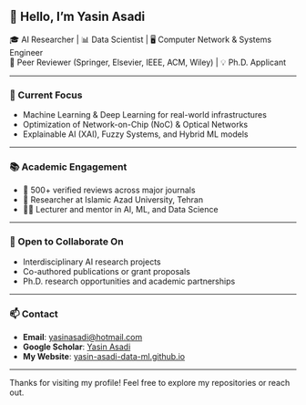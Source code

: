 ## 👋 Hello, I’m Yasin Asadi 

🎓 AI Researcher | 📊 Data Scientist | 🖥️ Computer Network & Systems Engineer  
🔬 Peer Reviewer (Springer, Elsevier, IEEE, ACM, Wiley) | 💡 Ph.D. Applicant  

---

### 📌 Current Focus
- Machine Learning & Deep Learning for real-world infrastructures  
- Optimization of Network-on-Chip (NoC) & Optical Networks  
- Explainable AI (XAI), Fuzzy Systems, and Hybrid ML models  

---

### 📚 Academic Engagement
- 📝 500+ verified reviews across major journals  
- 🧪 Researcher at Islamic Azad University, Tehran  
- 👨‍🏫 Lecturer and mentor in AI, ML, and Data Science  

---

### 🤝 Open to Collaborate On
- Interdisciplinary AI research projects  
- Co-authored publications or grant proposals  
- Ph.D. research opportunities and academic partnerships  

---

### 📫 Contact

- **Email**: [yasinasadi@hotmail.com](mailto:yasinasadi@hotmail.com)  
- **Google Scholar**: [Yasin Asadi](https://scholar.google.com/citations?user=Vy2DXogAAAAJ&hl=en)  
- **My Website**: [yasin-asadi-data-ml.github.io](https://yasin-asadi-data-ml.github.io/)

---

Thanks for visiting my profile! Feel free to explore my repositories or reach out.
